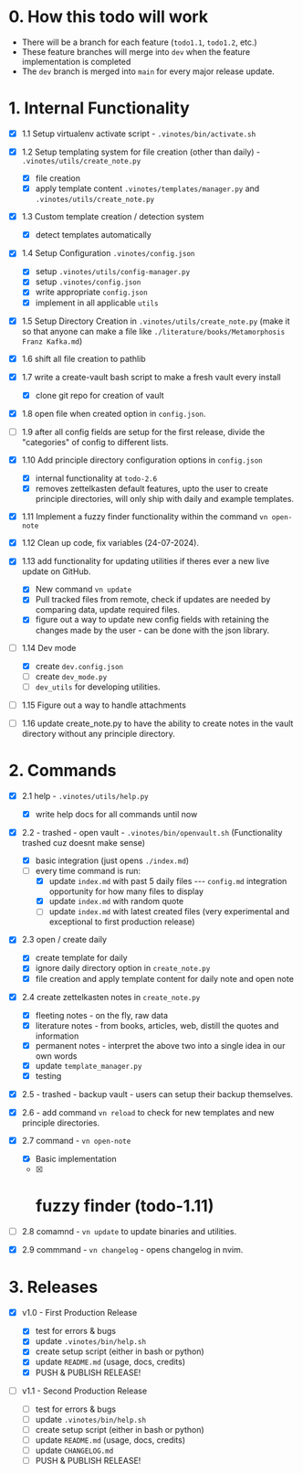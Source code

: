 # 0. How this todo will work

- There will be a branch for each feature (`todo1.1`, `todo1.2`, etc.)
- These feature branches will merge into `dev` when the feature implementation is completed
- The `dev` branch is merged into `main` for every major release update.

# 1. Internal Functionality

- [x] 1.1 Setup virtualenv activate script - `.vinotes/bin/activate.sh`

- [x] 1.2 Setup templating system for file creation (other than daily) - `.vinotes/utils/create_note.py`

  - [x] file creation
  - [x] apply template content `.vinotes/templates/manager.py` and `.vinotes/utils/create_note.py`

- [x] 1.3 Custom template creation / detection system

  - [x] detect templates automatically

- [x] 1.4 Setup Configuration `.vinotes/config.json`

  - [x] setup `.vinotes/utils/config-manager.py`
  - [x] setup `.vinotes/config.json`
  - [x] write appropriate `config.json`
  - [x] implement in all applicable `utils`

- [x] 1.5 Setup Directory Creation in `.vinotes/utils/create_note.py` (make it so that anyone can make a file like `./literature/books/Metamorphosis Franz Kafka.md`)

- [x] 1.6 shift all file creation to pathlib

- [x] 1.7 write a create-vault bash script to make a fresh vault every install

  - [x] clone git repo for creation of vault

- [x] 1.8 open file when created option in `config.json`.

- [ ] 1.9 after all config fields are setup for the first release, divide the "categories" of config to different lists.

- [x] 1.10 Add principle directory configuration options in `config.json`

  - [x] internal functionality at `todo-2.6`
  - [x] removes zettelkasten default features, upto the user to create principle directories, will only ship with daily and example templates.

- [x] 1.11 Implement a fuzzy finder functionality within the command `vn open-note`

- [x] 1.12 Clean up code, fix variables (24-07-2024).

- [x] 1.13 add functionality for updating utilities if theres ever a new live update on GitHub.

  - [x] New command `vn update`
  - [x] Pull tracked files from remote, check if updates are needed by comparing data, update required files.
  - [x] figure out a way to update new config fields with retaining the changes made by the user - can be done with the json library.

- [ ] 1.14 Dev mode

  - [x] create `dev.config.json`
  - [ ] create `dev_mode.py`
  - [ ] `dev_utils` for developing utilities.

- [ ] 1.15 Figure out a way to handle attachments

- [ ] 1.16 update create_note.py to have the ability to create notes in the vault directory without any principle directory.

# 2. Commands

- [x] 2.1 help - `.vinotes/utils/help.py`

  - [x] write help docs for all commands until now

- [x] 2.2 - trashed - open vault - `.vinotes/bin/openvault.sh` (Functionality trashed cuz doesnt make sense)

  - [x] basic integration (just opens `./index.md`)
  - [ ] every time command is run:
    - [x] update `index.md` with past 5 daily files --- `config.md` integration opportunity for how many files to display
    - [x] update `index.md` with random quote
    - [ ] update `index.md` with latest created files (very experimental and exceptional to first production release)

- [x] 2.3 open / create daily

  - [x] create template for daily
  - [x] ignore daily directory option in `create_note.py`
  - [x] file creation and apply template content for daily note and open note

- [x] 2.4 create zettelkasten notes in `create_note.py`

  - [x] fleeting notes - on the fly, raw data
  - [x] literature notes - from books, articles, web, distill the quotes and information
  - [x] permanent notes - interpret the above two into a single idea in our own words
  - [x] update `template_manager.py`
  - [x] testing

- [x] 2.5 - trashed - backup vault - users can setup their backup themselves.

- [x] 2.6 - add command `vn reload` to check for new templates and new principle directories.

- [x] 2.7 command - `vn open-note`

  - [x] Basic implementation
  - [x] # fuzzy finder (todo-1.11)

- [ ] 2.8 comamnd - `vn update` to update binaries and utilities.

- [x] 2.9 commmand - `vn changelog` - opens changelog in nvim.

# 3. Releases

- [x] v1.0 - First Production Release

  - [x] test for errors & bugs
  - [x] update `.vinotes/bin/help.sh`
  - [x] create setup script (either in bash or python)
  - [x] update `README.md` (usage, docs, credits)
  - [x] PUSH & PUBLISH RELEASE!

- [ ] v1.1 - Second Production Release

  - [ ] test for errors & bugs
  - [ ] update `.vinotes/bin/help.sh`
  - [ ] create setup script (either in bash or python)
  - [ ] update `README.md` (usage, docs, credits)
  - [ ] update `CHANGELOG.md`
  - [ ] PUSH & PUBLISH RELEASE!
